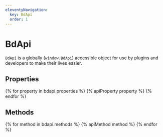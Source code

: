 ```yaml
---
eleventyNavigation:
  key: BdApi
  order: 1
---
```


# BdApi

`BdApi` is a globally (`window.BdApi`) accessible object for use by plugins and developers to make their lives easier.

## Properties

{% for property in bdapi.properties %}
{% apiProperty property %}
{% endfor %}


## Methods

{% for method in bdapi.methods %}
{% apiMethod method %}
{% endfor %}